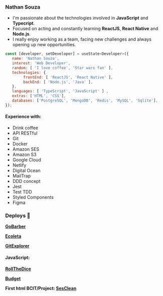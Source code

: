 ### Nathan Souza

<ul>
  <li> I'm passionate about the technologies involved in <b>JavaScript</b> and <b>Typecript</b>. </li>

  <li> Focused on acting and constantly learning <b>ReactJS</b>, <b>React Native</b> and <b>Node.js</b>. </li>

  <li> I really enjoy working as a team, facing new challenges and always opening up new opportunities. </li>
</ul>

```js
const [developer, setDeveloper] = useState<Developer>({
   name: 'Nathan Souza',
   interest: 'Web Developer',
   random: [ 'I love coffee', 'Star wars fan' ],   
   technologies: {
        frontEnd: [ 'ReactJS', 'React Native' ],
        backEnd: [ 'Node.js', 'Java' ],
   },
   languages: [ 'TypeScript', 'JavaScript' ] ,
   extras: ['HTML', 'CSS'],
   databases: ['PostgreSQL', 'MongoDB', 'Redis', 'MySQL', 'Sqlite'],
});
```


#### Experience with:
<ul>
  <li>Drink coffee</li>
  <li>API RESTful</li>
  <li>Git</li>
  <li>Docker</li>  
  <li>Amazon SES</li>
  <li>Amazon S3</li>
  <li>Google Cloud</li>
  <li>Netlify</li>
  <li>Digital Ocean</li>
  <li>MailTrap</li>
  <li>DDD concept</li> 
  <li>Jest</li>    
  <li>Test TDD</li>  
  <li>Styled Components</li>  
  <li>Figma</li>
</ul>


<h4 align="center">
  
  ### Deploys :rocket:
  
**[GoBarber][gobarber_site]**

**[Ecoleta][ecoleta_site]**

**[GitExplorer][gitexplorer_site]**

  #### JavaScript:
  
  **[RollTheDice][rolldice_site]**
  
  **[Budget][budget_site]**
  
  **First html BCIT/Project: [SesClean][sesclean_site]**

</h4>

<!-- Website Links -->

[backend_site]: https://github.com/nathancsouza/ecoleta-web/
[gobarber_site]: https://gobarber.nathansouza.com/
[ecoleta_site]: https://ecoleta.nathansouza.com/
[gitexplorer_site]: https://gitexplorer.nathansouza.com/
[sesclean_site]: https://sesclean.nathansouza.com/
[rolldice_site]: http://rolldice.nathansouza.com/
[budget_site]: http://budget.nathansouza.com/

